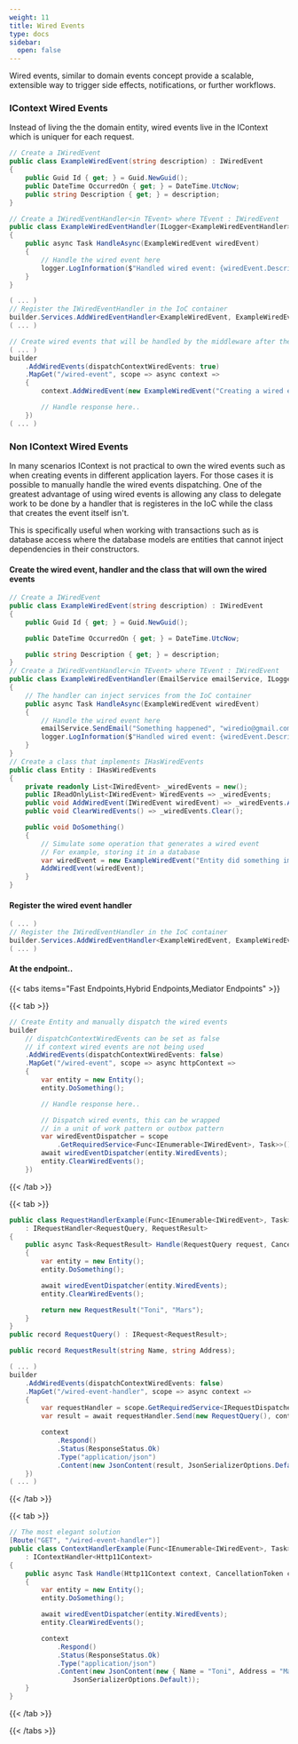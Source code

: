 ```yaml
---
weight: 11
title: Wired Events
type: docs
sidebar:
  open: false
---
```


Wired events, similar to domain events concept provide a scalable, extensible way to trigger side effects, notifications, or further workflows. 

### IContext Wired Events

Instead of living the the domain entity, wired events live in the IContext which is uniquer for each request.

```csharp
// Create a IWiredEvent
public class ExampleWiredEvent(string description) : IWiredEvent
{
    public Guid Id { get; } = Guid.NewGuid();
    public DateTime OccurredOn { get; } = DateTime.UtcNow;
    public string Description { get; } = description;
}

// Create a IWiredEventHandler<in TEvent> where TEvent : IWiredEvent
public class ExampleWiredEventHandler(ILogger<ExampleWiredEventHandler> logger) : IWiredEventHandler<ExampleWiredEvent>
{
    public async Task HandleAsync(ExampleWiredEvent wiredEvent)
    {
        // Handle the wired event here
        logger.LogInformation($"Handled wired event: {wiredEvent.Description} at {wiredEvent.OccurredOn}");
    }
}

( ... )
// Register the IWiredEventHandler in the IoC container
builder.Services.AddWiredEventHandler<ExampleWiredEvent, ExampleWiredEventHandler>();
( ... )

// Create wired events that will be handled by the middleware after the request is processed
( ... )
builder
    .AddWiredEvents(dispatchContextWiredEvents: true)
    .MapGet("/wired-event", scope => async context =>
    {
        context.AddWiredEvent(new ExampleWiredEvent("Creating a wired event"));

        // Handle response here..
    })
( ... )
```

### Non IContext Wired Events

In many scenarios IContext is not practical to own the wired events such as when creating events in different application layers. For those cases it is possible to manually handle the wired events dispatching. One of the greatest advantage of using wired events is allowing any class to delegate work to be done by a handler that is registeres in the IoC while the class that creates the event itself isn't.

This is specifically useful when working with transactions such as is database access where the database models are entities that cannot inject dependencies in their constructors.

#### Create the wired event, handler and the class that will own the wired events
```csharp
// Create a IWiredEvent
public class ExampleWiredEvent(string description) : IWiredEvent
{
    public Guid Id { get; } = Guid.NewGuid();

    public DateTime OccurredOn { get; } = DateTime.UtcNow;

    public string Description { get; } = description;
}
// Create a IWiredEventHandler<in TEvent> where TEvent : IWiredEvent
public class ExampleWiredEventHandler(EmailService emailService, ILogger<ExampleWiredEventHandler> logger) : IWiredEventHandler<ExampleWiredEvent>
{
    // The handler can inject services from the IoC container
    public async Task HandleAsync(ExampleWiredEvent wiredEvent)
    {
        // Handle the wired event here
        emailService.SendEmail("Something happened", "wiredio@gmail.com");
        logger.LogInformation($"Handled wired event: {wiredEvent.Description} at {wiredEvent.OccurredOn}");
    }
}
// Create a class that implements IHasWiredEvents
public class Entity : IHasWiredEvents
{
    private readonly List<IWiredEvent> _wiredEvents = new();
    public IReadOnlyList<IWiredEvent> WiredEvents => _wiredEvents;
    public void AddWiredEvent(IWiredEvent wiredEvent) => _wiredEvents.Add(wiredEvent);
    public void ClearWiredEvents() => _wiredEvents.Clear();

    public void DoSomething()
    {
        // Simulate some operation that generates a wired event
        // For example, storing it in a database
        var wiredEvent = new ExampleWiredEvent("Entity did something important");
        AddWiredEvent(wiredEvent);
    }
}
```

#### Register the wired event handler
```csharp
( ... )
// Register the IWiredEventHandler in the IoC container
builder.Services.AddWiredEventHandler<ExampleWiredEvent, ExampleWiredEventHandler>();
( ... )
```

#### At the endpoint..

{{< tabs items="Fast Endpoints,Hybrid Endpoints,Mediator Endpoints" >}}

{{< tab >}}

```csharp
// Create Entity and manually dispatch the wired events 
builder
    // dispatchContextWiredEvents can be set as false 
    // if context wired events are not being used
    .AddWiredEvents(dispatchContextWiredEvents: false)
    .MapGet("/wired-event", scope => async httpContext =>
    {
        var entity = new Entity();
        entity.DoSomething();

        // Handle response here..

        // Dispatch wired events, this can be wrapped 
        // in a unit of work pattern or outbox pattern
        var wiredEventDispatcher = scope
            .GetRequiredService<Func<IEnumerable<IWiredEvent>, Task>>();
        await wiredEventDispatcher(entity.WiredEvents);
        entity.ClearWiredEvents();
    })
```
{{< /tab >}}

{{< tab >}}
```csharp
public class RequestHandlerExample(Func<IEnumerable<IWiredEvent>, Task> wiredEventDispatcher) 
    : IRequestHandler<RequestQuery, RequestResult>
{
    public async Task<RequestResult> Handle(RequestQuery request, CancellationToken cancellationToken)
    {
        var entity = new Entity();
        entity.DoSomething();

        await wiredEventDispatcher(entity.WiredEvents);
        entity.ClearWiredEvents();

        return new RequestResult("Toni", "Mars");
    }
}
public record RequestQuery() : IRequest<RequestResult>;

public record RequestResult(string Name, string Address);

( ... )
builder
    .AddWiredEvents(dispatchContextWiredEvents: false)
    .MapGet("/wired-event-handler", scope => async context =>
    {
        var requestHandler = scope.GetRequiredService<IRequestDispatcher<Http11Context>>();
        var result = await requestHandler.Send(new RequestQuery(), context.CancellationToken);

        context
            .Respond()
            .Status(ResponseStatus.Ok)
            .Type("application/json")
            .Content(new JsonContent(result, JsonSerializerOptions.Default));
    })
( ... )
```
{{< /tab >}}

{{< tab >}}
```csharp
// The most elegant solution
[Route("GET", "/wired-event-handler")]
public class ContextHandlerExample(Func<IEnumerable<IWiredEvent>, Task> wiredEventDispatcher) 
    : IContextHandler<Http11Context>
{
    public async Task Handle(Http11Context context, CancellationToken cancellationToken)
    {
        var entity = new Entity();
        entity.DoSomething();

        await wiredEventDispatcher(entity.WiredEvents);
        entity.ClearWiredEvents();

        context
            .Respond()
            .Status(ResponseStatus.Ok)
            .Type("application/json")
            .Content(new JsonContent(new { Name = "Toni", Address = "Mars" },
                JsonSerializerOptions.Default));
    }
}
```
{{< /tab >}}

{{< /tabs >}}